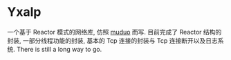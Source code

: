 # Yxalp
一个基于 Reactor 模式的网络库, 仿照 [muduo](https://github.com/chenshuo) 而写.
目前完成了 Reactor 结构的封装, 一部分线程功能的封装, 基本的 Tcp 连接的封装与 Tcp 连接断开以及日志系统. There is still a long way to go.
